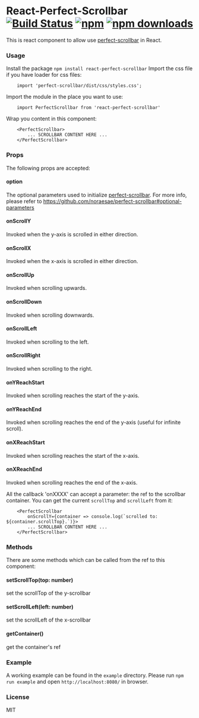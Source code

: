 # React-Perfect-Scrollbar [![Build Status](https://travis-ci.org/goldenyz/react-perfect-scrollbar.svg?branch=master)](https://travis-ci.org/goldenyz/react-perfect-scrollbar) [![npm](https://img.shields.io/npm/v/react-perfect-scrollbar.svg?style=flat-square)](https://www.npmjs.com/package/react-perfect-scrollbar) [![npm downloads](https://img.shields.io/npm/dm/react-perfect-scrollbar.svg)](https://www.npmjs.com/package/react-perfect-scrollbar)

This is react component to allow use [perfect-scrollbar](https://github.com/noraesae/perfect-scrollbar) in React.

### Usage
Install the package `npm install react-perfect-scrollbar`
Import the css file if you have loader for css files:
```
    import 'perfect-scrollbar/dist/css/styles.css';
```
Import the module in the place you want to use:
```
    import PerfectScrollbar from 'react-perfect-scrollbar'
```
Wrap you content in this component:
```
    <PerfectScrollbar>
        ... SCROLLBAR CONTENT HERE ...
    </PerfectScrollbar>
```

### Props
The following props are accepted:
#### option
The optional parameters used to initialize [perfect-scrollbar](https://github.com/noraesae/perfect-scrollbar).
For more info, please refer to  https://github.com/noraesae/perfect-scrollbar#optional-parameters
#### onScrollY
Invoked when the y-axis is scrolled in either direction.
#### onScrollX
Invoked when the x-axis is scrolled in either direction.
#### onScrollUp
Invoked when scrolling upwards.
#### onScrollDown
Invoked when scrolling downwards.
#### onScrollLeft
Invoked when scrolling to the left.
#### onScrollRight
Invoked when scrolling to the right.
#### onYReachStart
Invoked when scrolling reaches the start of the y-axis.
#### onYReachEnd
Invoked when scrolling reaches the end of the y-axis (useful for infinite scroll).
#### onXReachStart
Invoked when scrolling reaches the start of the x-axis.
#### onXReachEnd
Invoked when scrolling reaches the end of the x-axis.

All the callback 'onXXXX' can accept a parameter: the ref to the scrollbar container. You can get the current `scrollTop` and `scrollLeft` from it:
```
    <PerfectScrollbar
        onScrollY={container => console.log(`scrolled to: ${container.scrollTop}.`)}>
        ... SCROLLBAR CONTENT HERE ...
    </PerfectScrollbar>
```

### Methods
There are some methods which can be called from the ref to this component:
#### setScrollTop(top: number)
set the scrollTop of the y-scrollbar
#### setScrollLeft(left: number)
set the scrollLeft of the x-scrollbar
#### getContainer()
get the container's ref

### Example
A working example can be found in the `example` directory. Please run `npm run example` and open `http://localhost:8080/` in browser.

### License
MIT
